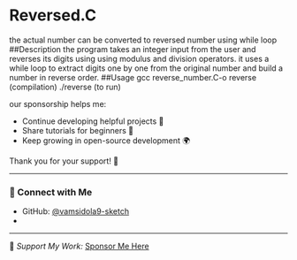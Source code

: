 # Reversed.C
the actual number can be converted  to reversed number using while loop
##Description 
the program takes an integer input from the user and reverses its digits using using modulus and division operators.
it uses a while loop to extract digits one by one from the original number and build a number in reverse order.
##Usage
gcc reverse_number.C-o reverse  (compilation)
./reverse   (to run)

our sponsorship helps me:
- Continue developing helpful projects 🧩  
- Share tutorials for beginners 📘  
- Keep growing in open-source development 🌍  

Thank you for your support! 🙏

---

### 📸 Connect with Me
- GitHub: [@vamsidola9-sketch](https://github.com/vamsidola9-sketch)
- 



---
💖 *Support My Work:* [Sponsor Me Here](https://github.com/sponsors/vamsidola9-sketch)

